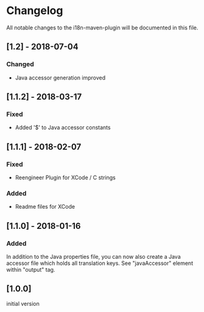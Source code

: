 # Changelog
All notable changes to the i18n-maven-plugin will be documented in this file.

## [1.2] - 2018-07-04
### Changed
- Java accessor generation improved

## [1.1.2] - 2018-03-17
### Fixed
- Added '$' to Java accessor constants

## [1.1.1] - 2018-02-07
### Fixed
- Reengineer Plugin for XCode / C strings
### Added
- Readme files for XCode

## [1.1.0] - 2018-01-16
### Added
In addition to the Java properties file, you can now also create a Java accessor file which holds all translation keys. See "javaAccessor" element within "output" tag.

## [1.0.0]
initial version
